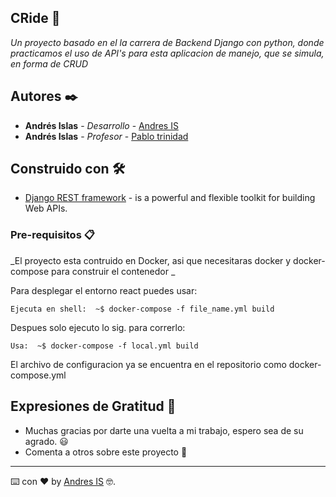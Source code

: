 ## CRide 📝

_Un proyecto basado en el la carrera de Backend Django con python, donde practicamos el uso de API's para esta aplicacion de manejo, que se simula, en forma de CRUD_

## Autores ✒️

* **Andrés Islas** - *Desarrollo* - [Andres IS](https://github.com/Art-And)
* **Andrés Islas** - *Profesor* - [Pablo trinidad](https://github.com/pablotrinidad)

## Construido con 🛠️

* [Django REST framework](https://www.django-rest-framework.org/) - is a powerful and flexible toolkit for building Web APIs.

### Pre-requisitos 📋

_El proyecto esta contruido en Docker, asi que necesitaras docker y docker-compose para construir el 
contenedor _

Para desplegar el entorno react puedes usar:
```
Ejecuta en shell:  ~$ docker-compose -f file_name.yml build
```
Despues solo ejecuto lo sig. para correrlo:
```
Usa:  ~$ docker-compose -f local.yml build
```
El archivo de configuracion ya se encuentra en el repositorio como docker-compose.yml

## Expresiones de Gratitud 🎁

* Muchas gracias por darte una vuelta a mi trabajo,
espero sea de su agrado. 😃
* Comenta a otros sobre este proyecto 📢

---
⌨️ con ❤️ by [Andres IS](https://github.com/Art-And) 🤓.